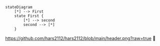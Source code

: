 ```mermaid
stateDiagram
    [*] --> First
    state First {
        [*] --> second
        second --> [*]
    }
```
https://github.com/hars2112/hars2112/blob/main/header.png?raw=true 👋

<!--
**hars2112/hars2112** is a ✨ _special_ ✨ repository because its `README.md` (this file) appears on your GitHub profile.

Here are some ideas to get you started:

- 🔭 I’m currently working on ...
- 🌱 I’m currently learning ...
- 👯 I’m looking to collaborate on ...
- 🤔 I’m looking for help with ...
- 💬 Ask me about ...
- 📫 How to reach me: ...
- 😄 Pronouns: ...
- ⚡ Fun fact: ...
-->
